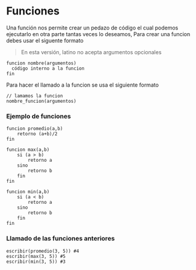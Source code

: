 # Funciones
Una función nos permite crear un pedazo de código el cual podemos ejecutarlo en otra parte tantas veces lo deseamos, 
Para crear una funcion debes usar el siguente formato
> En esta versión, latino no acepta argumentos opcionales

```
funcion nombre(argumentos)
  código interno a la funcion
fin
```

Para hacer el llamado a la funcion se usa el siguiente formato

```
// lamamos la funcion
nombre_funcion(argumentos)
```

### Ejemplo de funciones

```
funcion promedio(a,b)
    retorno (a+b)/2
fin
```

```
funcion max(a,b)
    si (a > b)
        retorno a
    sino
        retorno b
    fin
fin
```

```
funcion min(a,b)
    si (a < b)
        retorno a
    sino
        retorno b
    fin
fin
```


### Llamado de las funciones anteriores
```
escribir(promedio(3, 5)) #4
escribir(max(3, 5)) #5
escribir(min(3, 5)) #3
```